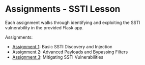 # Assignments - SSTI Lesson

Each assignment walks through identifying and exploiting the SSTI vulnerability in the provided Flask app.

Assignments:
- [Assignment 1](assignment1.md): Basic SSTI Discovery and Injection
- [Assignment 2](assignment2.md): Advanced Payloads and Bypassing Filters
- [Assignment 3](assignment3.md): Mitigating SSTI Vulnerabilities
